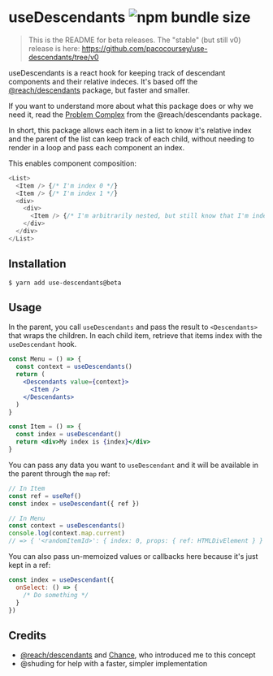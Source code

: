 # useDescendants ![npm bundle size](https://img.shields.io/bundlephobia/minzip/use-descendants)

> This is the README for beta releases. The "stable" (but still v0) release is here: https://github.com/pacocoursey/use-descendants/tree/v0

useDescendants is a react hook for keeping track of descendant components and their relative indeces. It's based off the [@reach/descendants](https://www.npmjs.com/package/@reach/descendants) package, but faster and smaller.

If you want to understand more about what this package does or why we need it, read the [Problem Complex](https://www.npmjs.com/package/@reach/descendants) from the @reach/descendants package.

In short, this package allows each item in a list to know it's relative index and the parent of the list can keep track of each child, without needing to render in a loop and pass each component an index.

This enables component composition:

```js
<List>
  <Item /> {/* I'm index 0 */}
  <Item /> {/* I'm index 1 */}
  <div>
    <div>
      <Item /> {/* I'm arbitrarily nested, but still know that I'm index 2 */}
    </div>
  </div>
</List>
```

## Installation

```
$ yarn add use-descendants@beta
```

## Usage

In the parent, you call `useDescendants` and pass the result to `<Descendants>` that wraps the children. In each child item, retrieve that items index with the `useDescendant` hook.

```jsx
const Menu = () => {
  const context = useDescendants()
  return (
    <Descendants value={context}>
      <Item />
    </Descendants>
  )
}

const Item = () => {
  const index = useDescendant()
  return <div>My index is {index}</div>
}
```

You can pass any data you want to `useDescendant` and it will be available in the parent through the `map` ref:

```jsx
// In Item
const ref = useRef()
const index = useDescendant({ ref })

// In Menu
const context = useDescendants()
console.log(context.map.current)
// => { '<randomItemId>': { index: 0, props: { ref: HTMLDivElement } } }
```

You can also pass un-memoized values or callbacks here because it's just kept in a ref:

```jsx
const index = useDescendant({
  onSelect: () => {
    /* Do something */
  }
})
```

## Credits

- [@reach/descendants](https://www.npmjs.com/package/@reach/descendants) and [Chance](https://twitter.com/chancethedev), who introduced me to this concept
- @shuding for help with a faster, simpler implementation
